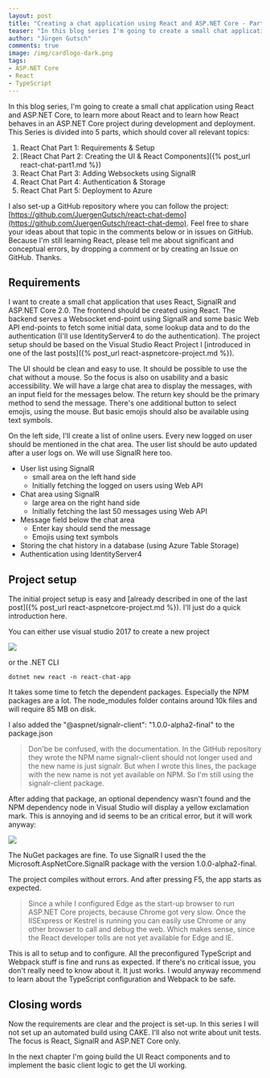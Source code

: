 ```yaml
---
layout: post
title: "Creating a chat application using React and ASP.​NET Core - Part 1"
teaser: "In this blog series I'm going to create a small chat application using React and ASP.NET Core, to learn more about React and to learn how React behaves in an ASP.NET Core project during development and deployment. This topic describes the basic requirements and the project setup."
author: "Jürgen Gutsch"
comments: true
image: /img/cardlogo-dark.png
tags: 
- ASP.NET Core
- React
- TypeScript
---
```


In this blog series, I'm going to create a small chat application using React and ASP.NET Core, to learn more about React and to learn how React behaves in an ASP.NET Core project during development and deployment. This Series is divided into 5 parts, which should cover all relevant topics:

1. React Chat Part 1: Requirements & Setup
2. [React Chat Part 2: Creating the UI & React Components]({% post_url react-chat-part1.md %})
3. React Chat Part 3: Adding Websockets using SignalR
4. React Chat Part 4: Authentication & Storage
5. React Chat Part 5: Deployment to Azure

I also set-up a GitHub repository where you can follow the project: [https://github.com/JuergenGutsch/react-chat-demo](https://github.com/JuergenGutsch/react-chat-demo). Feel free to share your ideas about that topic in the comments below or in issues on GitHub. Because I'm still learning React, please tell me about significant and conceptual errors, by dropping a comment or by creating an Issue on GitHub. Thanks.

## Requirements

I want to create a small chat application that uses React, SignalR and ASP.NET Core 2.0. The frontend should be created using React. The backend serves a Websocket end-point using SignalR and some basic Web API end-points to fetch some initial data, some lookup data and to do the authentication (I'll use IdentityServer4 to do the authentication). The project setup should be based on the Visual Studio React Project I [introduced in one of the last posts]({% post_url react-aspnetcore-project.md %}).

The UI should be clean and easy to use. It should be possible to use the chat without a mouse. So the focus is also on usability and a basic accessibility. We will have a large chat area to display the messages, with an input field for the messages below. The return key should be the primary method to send the message. There's one additional button to select emojis, using the mouse. But basic emojis should also be available using text symbols.

On the left side, I'll create a list of online users. Every new logged on user should be mentioned in the chat area. The user list should be auto updated after a user logs on. We will use SignalR here too.

* User list using SignalR
  * small area on the left hand side
  * Initially fetching the logged on users using Web API 
* Chat area using SignalR
  * large area on the right hand side
  * Initially fetching the last 50 messages using Web API
* Message field below the chat area
  * Enter kay should send the message
  * Emojis using text symbols
* Storing the chat history in a database (using Azure Table Storage)
* Authentication using IdentityServer4

## Project setup

The initial project setup is easy and [already described in one of the last post]({% post_url react-aspnetcore-project.md %}). I'll just do a quick introduction here. 

You can either use visual studio 2017 to create a new project

![]({{site.baseurl}}/img/react-aspnetcore/newproject.PNG)

or the .NET CLI

~~~ shell
dotnet new react -n react-chat-app
~~~

It takes some time to fetch the dependent packages. Especially the NPM packages are a lot. The node_modules folder contains around 10k files and will require 85 MB  on disk.

I also added the "@aspnet/signalr-client": "1.0.0-alpha2-final" to the package.json

> Don'be be confused, with the documentation. In the GitHub repository they wrote the NPM name signalr-client should not longer used and the new name is just signalr. But when I wrote this lines, the package with the new name is not yet available on NPM. So I'm still using the signalr-client package.

After adding that package, an optional dependency wasn't found and the NPM dependency node in Visual Studio will display a yellow exclamation mark. This is annoying and id seems to be an critical error, but it will work anyway:

![]({{site.baseurl}}/img/react-chat-app/npm-signalr.PNG)

The NuGet packages are fine. To use SignalR I used the the Microsoft.AspNetCore.SignalR package with the version 1.0.0-alpha2-final.

The project compiles without errors. And after pressing F5, the app starts as expected.

> Since a while I configured Edge as the start-up browser to run ASP.NET Core projects, because Chrome got very slow. Once the IISExpress or Kestrel is running you can easily use Chrome or any other browser to call and debug the web. Which makes sense, since the React developer tolls are not yet available for Edge and IE.

This is all to setup and to configure. All the preconfigured TypeScript and Webpack stuff is fine and runs as expected. If there's no critical issue, you don't really need to know about it. It just works. I would anyway recommend to learn about the TypeScript configuration and Webpack to be safe.

## Closing words

Now the requirements are clear and the project is set-up. In this series I will not set up an automated build using CAKE. I'll also not write about unit tests. The focus is React, SignalR and ASP.NET Core only.

In the next chapter I'm going build the UI React components and to implement the basic client logic to get the UI working.